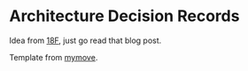# Architecture Decision Records

Idea from [18F](https://18f.gsa.gov/2021/07/06/architecture_decision_records_helpful_now_invaluable_later/),
just go read that blog post.

Template from [mymove](https://github.com/transcom/mymove/blob/v0.13/docs/adr/template.md).
